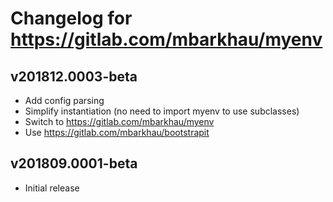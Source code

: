 # Changelog for https://gitlab.com/mbarkhau/myenv

## v201812.0003-beta

 - Add config parsing
 - Simplify instantiation (no need to import myenv to use subclasses)
 - Switch to https://gitlab.com/mbarkhau/myenv
 - Use https://gitlab.com/mbarkhau/bootstrapit

## v201809.0001-beta

 - Initial release
